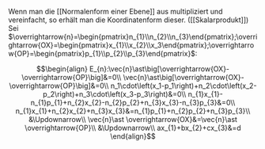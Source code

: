 Wenn man die [[Normalenform einer Ebene]] aus multipliziert und vereinfacht, so erhält man die Koordinatenform dieser.
([[Skalarprodukt]])
Sei $\overrightarrow{n}=\begin{pmatrix}n_{1}\\n_{2}\\n_{3}\end{pmatrix};\overrightarrow{OX}=\begin{pmatrix}x_{1}\\x_{2}\\x_3\end{pmatrix};\overrightarrow{OP}=\begin{pmatrix}p_{1}\\p_{2}\\p_{3}\end{pmatrix}$:

$$\begin{align}
E_{n}:\vec{n}\ast\big[\overrightarrow{OX}-\overrightarrow{OP}\big]&=0\\
\vec{n}\ast\big[\overrightarrow{OX}-\overrightarrow{OP}\big]&=0\\
n_1\cdot\left(x_1-p_1\right)+n_2\cdot\left(x_2-p_2\right)+n_3\cdot\left(x_3-p_3\right)&=0\\
n_{1}x_{1}-n_{1}p_{1}+n_{2}x_{2}-n_{2}p_{2}+n_{3}x_{3}-n_{3}p_{3}&=0\\
n_{1}x_{1}+n_{2}x_{2}+n_{3}x_{3}&=n_{1}p_{1}+n_{2}p_{2}+n_{3}p_{3}\\
&\Updownarrow\\
\vec{n}\ast \overrightarrow{OX}&=\vec{n}\ast \overrightarrow{OP}\\
&\Updownarrow\\
ax_{1}+bx_{2}+cx_{3}&=d
\end{align}$$